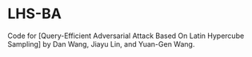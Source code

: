 # LHS-BA
Code for [Query-Efficient Adversarial Attack Based On Latin Hypercube Sampling] by Dan Wang,  Jiayu Lin, and Yuan-Gen Wang.
